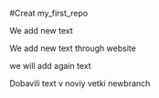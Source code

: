 #Creat my_first_repo

We add new text

We add new text through website


we will add again text


Dobavili text v noviy vetki newbranch


